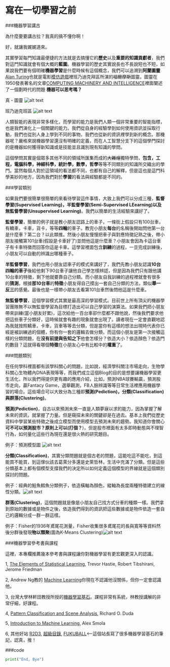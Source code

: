 # 寫在一切學習之前

###機器學習講古

為什麼要要講古拉？我真的搞不懂你啊！

好，就讓我娓娓道來。

其實學習每門知識最便捷的方法就是去搞懂它的**歷史**以及**重要的知識貢獻者**，我們對這門知識就會有個大概的**藍圖**。機器學習的歷史其實說長也不長說短也不短，如果說我們要有個明確**機器學習**是什麼時候有這個概念，我們可以追溯到**阿蘭圖靈**[Alan Turing](https://en.wikipedia.org/wiki/Alan_Turing)也就是電影[模仿遊戲](https://zh.wikipedia.org/wiki/%E6%A8%A1%E4%BB%BF%E6%B8%B8%E6%88%8F)裡班乃迪克拜區所演的<s>福爾摩斯</s>圖靈。圖靈在1950發表著名的文章[COMPUTING MACHINERY AND INTELLIGENCE](http://www.csee.umbc.edu/courses/471/papers/turing.pdf)裡面闡述了一個劃時代的問題 **機器可以思考嗎？**

真・圖靈 ![alt text](http://a2.files.biography.com/image/upload/c_fill,cs_srgb,dpr_1.0,g_face,h_300,q_80,w_300/MTE5NDg0MDU1MTUzMTE2Njg3.jpg)

班乃迪克班區 ![alt text](http://t0.gstatic.com/images?q=tbn:ANd9GcQQ5vi9xgRkP0nk5aRn8tcGEGRnOQyM-aAS1ldqfQSi_69V1yfU)




人類智能的表現非常多樣化，而學習的能力是我們人類一個非常重要的智能指標，也是我們演化上一個關鍵的能力。我們從自身的經驗學到如何使用資訊並採取行動，我們也從別人身上學到不同的事物，我們也從新的資訊裡學到新的概念。那機器呢？嚴格來說機器學習還沒有明確的定義，而在人工智慧分支下的這個學門探討的是機器如何獲得新知識或是技能並且識別現有知識的學問。

這個學問其實是個眾多其他不同的領域所匯集而成的<s>大雜燴</s>獨特學問，**包含，工程，電腦科學，神經科學，統計學，數學，哲學**等等不同類別的知識所交織出的學門。當然每個人對於這領域的看法都不同，也都有自己的解釋，但是這也是這門科學美妙的地方，因為我們對於**學習**的看法與經驗都是不同的。


###學習類別

如果我們要很簡單很簡單的來看待學習這件事情，大致上我們可以分成三種，**監督學習(Supervised Learning)，半監督學習(Semi-Supervised LEearning)以及無監督學習(Unsupervised Learning)**。我們以簡單的生活經驗來講好了。

**監督學習**，簡單的例子就是教小朋友認路上的車子，一條街上假設只有100台車，有轎車，卡車，貨卡，等等**四輪**的車子。教完小朋友**每台**的名稱後開始問他第一台是什麼車？第二台？以此類推。然後小朋友慢慢把車子與對應特徵記熟之後，帶小朋友接觸第101台車(假設是卡車好了)並問他這是什麼車？小朋友會因為卡這台車子有卡車特徵而回答你這是卡車。這學習裡面包含**訓練**的過程，一旦完成訓練後，小朋友可以自動的辨識出哪種車子。

**半監督學習**，我們也用小朋友認車子的模式來講好了，我們先教小朋友認識**10台四輪的車子**後給他剩下90台車子讓他自己學怎樣辨認，但是因為我們只有跟他講10台車的特徵，剩下他就要靠自己分類。而小朋友自我訓練的過程裡就會有很多的**猜測**，根據**那10台車**的**特徵**小朋友得自己摸出一套自己分類的方法，類似**舉一反三**的感覺。最後也是一樣帶小朋友去看第101台車然後問他這是什麼車。

**無監督學習**，這個學習模式其實是最高深的學習模式。目前世上所有頂尖的機器學習團隊無不以無監督學習為目標打造出可以自己學習的演算法。如果我們把小朋友帶來訓練(當小朋友好累)，這次給他一百台車卻什麼都不跟他說，然後我們要求他把這些車子分類好，這時候就會有趣的現象就會出現了。讀者現在一定會直觀地認為我就按照轎車，卡車，貨車等等去分類，但是當你有這樣的想法出現時代表你已經是被訓練過的個體，你有你一套的邏輯去做分類，而這個小朋友是第一次接觸這樣的分類問題，在**沒有前提與告知之下**他會怎樣分？依造大小？依造顏色？依造門的數目？這就得看哪個**特徵**在小朋友心中有比較中的**權重**了。


###問題類別

在任何學科裡面都有該學科關心的問題，比如說，經濟學科關注市場走向，生物學科關心生物體內DNA表現等等，而我們成立這個Blog的目的是想要讓機器學習更生活化，所以我們得提供更有趣的應用介紹，比如，預測NBA球賽輸贏，預測股市走向，贏Fantacy Game，選舉觀測，FB人臉辨識等等日常生活裡應用機器學習的場合。這些場合可以大致分為三種即**預測(Pediction)，分類(Classification)與群落(Clustering)**。

**預測(Pediction)**，自古以來預測未來一直是人類夢寐以求的能力，因為掌握了解未來的資訊，就掌握了力量。但是窺探未來的關鍵卻是在過去。基本上我們從歷史資料中學習某些特徵之後成立模型而使用模型去預測未來的趨勢。我知道你會關心**可不可以預測股市？**原則上可以(打個**？**)，但是股市裡面有太多即時動態與不理智行為，如何量化這些行為現在還是很火熱的研究題目。

例子：預測模型圖 ![alt text](http://cdn2.hubspot.net/hub/426799/hubfs/Screen_Shot_2015-05-04_at_11.27.46_AM.png?t=1455322413130&width=600)

**分類(Classification)**，其實分類問題就是個古老的問題，這能吃這不能吃，到這能買不能買，到這傢伙該去葛萊分多還是史萊哲林，生活中充滿了分類。但是這些分類基本上都有個模型支撐我們的決定所以如何定義這個模型的界線就是這個類別探討的問題。

例子：經典的鮭魚鱈魚分類例子，依造橫軸為顏色，縱軸為長度兩種特徵建立的線性分類。![alt text](http://image.slidesharecdn.com/machine-learning2519/95/machine-learning-11-728.jpg?cb=1272281584)

**群落(Clustering)**，這個問題就是像是小朋友自己找方式分車的種類一樣。我們拿到原始的數據或是物件之後，依造我們得到的資訊把這些數據或是物件依造一套自己的邏輯分成一群一群這樣。

例子：Fisher的1936年鳶尾花測量，Fisher收集很多鳶尾花的長與寬等等資料然後分群後發現**物以類聚**(圖為K-Means Clustering)![alt text](http://1.bp.blogspot.com/-wQmBPdYU5zI/UruQK-VXskI/AAAAAAAAA6w/RHx-5YanqMg/s1600/iris+clusters.png)


###機器學習參考書與課程

這裡，本專欄推薦幾本參考書與課程讓你對機器學習有更宏觀更深入的認識。

1, [The Elements of Statistical Learning](http://web.stanford.edu/~hastie/local.ftp/Springer/OLD/ESLII_print4.pdf), Trevor Hastie, Robert Tibshirani, Jerome Friedman

2, Andrew Ng教的 [Machine Learning](https://www.coursera.org/learn/machine-learning)你現在不認識他沒關係，但你一定會認識他。

3, 台灣大學林軒田教授所授的[機器學習基石](https://www.coursera.org/course/ntumlone)。課程非常有系統，林教授講解的非常仔細，好課程。

4, [Pattern Classification and Scene Analysis](http://www.svms.org/classification/DuHS95.pdf), Richard O. Duda

5, [Introduction to Machine Learning](http://alex.smola.org/drafts/thebook.pdf), Alex Smola

6, 其他好站 [R2D3](http://www.r2d3.us/%E5%9C%96%E8%A7%A3%E6%A9%9F%E5%99%A8%E5%AD%B8%E7%BF%92%E7%AC%AC%E4%B8%80%E7%AB%A0/), [超級目錄](https://github.com/ty4z2008/Qix/blob/master/dl.md), [FUKUBALL](http://blog.fukuball.com/tag/machine-learning/page/2/)<--這個站長寫了很多機器學習基石的筆記，認真，推！

###code
```Python
print("End, Bye")
```